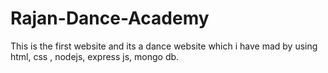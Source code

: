 # Rajan-Dance-Academy
This is the first website and its a dance website which i have mad by using html, css , nodejs, express js, mongo db.
